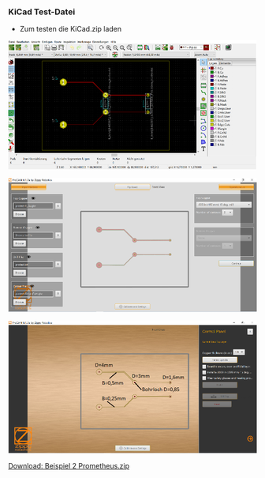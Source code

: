 ### KiCad Test-Datei

- Zum testen die KiCad.zip laden


![image](https://github.com/frankyhub/Prometheus/blob/main/Pix/ProCAM10.png)

![image](https://github.com/frankyhub/Prometheus/blob/main/Pix/ProCAM20.png)

![image](https://github.com/frankyhub/Prometheus/blob/main/Pix/ProCAM21.png)


[Download: Beispiel 2 Prometheus.zip](https://github.com/frankyhub/Prometheus/blob/main/KiCad/Prometheus.zip)
